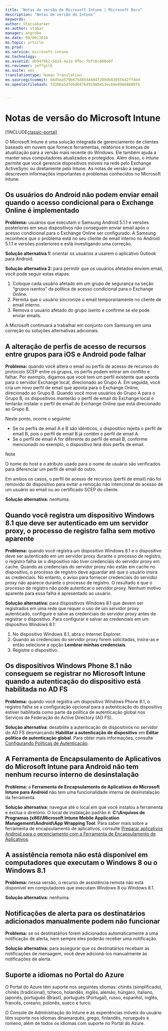 ```yaml
---
title: "Notas de versão do Microsoft Intune | Microsoft Docs"
description: "Notas de versão do Intune"
keywords: 
author: Staciebarker
ms.author: stabar
manager: angrobe
ms.date: 09/08/2016
ms.topic: article
ms.prod: 
ms.service: microsoft-intune
ms.technology: 
ms.assetid: db9479b2-582d-4a1a-9fbc-fbfc6c680e6f
ms.reviewer: jeffgilb
ms.suite: ems
translationtype: Human Translation
ms.sourcegitcommit: b6d5ea579b675d85d4404f289db83055642ffddd
ms.openlocfilehash: fd300a5dfe6d6976491988453ec69e99668889fb


---
```


# <a name="release-notes-for-microsoft-intune"></a>Notas de versão do Microsoft Intune

[!INCLUDE[classic-portal](../includes/classic-portal.md)]

O Microsoft Intune é uma solução integrada de gerenciamento de clientes baseado em nuvem que fornece ferramentas, relatórios e licenças de atualização para a versão mais recente do Windows. Ele também ajuda a manter seus computadores atualizados e protegidos. Além disso, o Intune permite que você gerencie dispositivos móveis na rede pelo Exchange ActiveSync ou diretamente pelo Intune. As notas de versão a seguir descrevem informações importantes e problemas conhecidos no Microsoft Intune.


## <a name="android-users-cant-send-email-when-conditional-access-for-exchange-online-is-implemented"></a>Os usuários do Android não podem enviar email quando o acesso condicional para o Exchange Online é implementado

**Problema:** usuários que executam o Samsung Android 5.1.1 e versões posteriores em seus dispositivos não conseguem enviar email após o acesso condicional para o Exchange Online ser configurado. A Samsung reconhece que o problema está no seu cliente de email interno no Android 5.1.1 e versões posteriores e está investigando uma correção.

**Solução alternativa 1:** orientar os usuários a usarem o aplicativo Outlook para Android.

**Solução alternativa 2:** para permitir que os usuários afetados enviem email, você pode seguir estas etapas:

1. Coloque cada usuário afetado em um grupo de segurança na seção “grupos isentos” da política de acesso condicional para o Exchange Online.
2. Permita que o usuário sincronize o email temporariamente no cliente de email interno.
3. Remova o usuário afetado do grupo isento e confirme se ele pode enviar emails.

A Microsoft continuará a trabalhar em conjunto com Samsung em uma correção ou soluções alternativas adicionais.



## <a name="changing-resource-access-profiles-between-groups-for-ios-and-android-might-fail"></a>A alteração de perfis de acesso de recursos entre grupos para iOS e Android pode falhar
**Problema:** quando você altera o email ou perfis de acesso de recursos do protocolo SCEP entre os grupos, os perfis podem entrar em conflito e falhar. Por exemplo, digamos que você tem um perfil existente que aponta para o servidor Exchange local, direcionado ao Grupo A. Em seguida, você cria um novo perfil de email que aponta para o Exchange Online, direcionado ao Grupo B. Quando você move usuários do Grupo A para o Grupo B, os dispositivos manterão o perfil de email do Exchange local e tentarão instalar o perfil de email do Exchange Online que está direcionado ao Grupo B.

Neste ponto, ocorre o seguinte: 
* Se os perfis de email A e B são idênticos, o dispositivo rejeita o perfil de email B, pois o perfil de email B já contêm o perfil de email A.
* Se o perfil de email A for diferente do perfil de email B, conforme mencionado no exemplo, o dispositivo terá dois perfis de email.

> [!NOTE]
> O nome do host e o atributo usado para o nome de usuário são verificados para diferenciar um perfil de email do outro.

Em ambos os casos, o perfil de acesso de recursos (perfil de email) não foi removido do dispositivo para evitar a remoção não intencional do acesso de um usuário ao email ou ao certificado SCEP do cliente.

**Solução alternativa:** nenhuma.

## <a name="when-you-enroll-a-windows-81-device-that-must-authenticate-to-a-proxy-server-the-enrollment-process-fails-with-no-visible-cause"></a>Quando você registra um dispositivo Windows 8.1 que deve ser autenticado em um servidor proxy, o processo de registro falha sem motivo aparente
**Problema:** quando você registra um dispositivo Windows 8.1 e o dispositivo deve ser autenticado em um servidor proxy durante o processo de registro, o registro falha se o dispositivo não tiver credenciais do servidor proxy em cache. Quando as credenciais do servidor proxy não estão em cache no dispositivo, o processo de registro deve aguardar até que o usuário insira as credenciais. No entanto, o aviso para fornecer credenciais do servidor proxy não aparece durante o processo de registro. O resultado é que o processo de registro não pode autenticar o servidor proxy. Nenhum motivo aparente para essa falha é apresentado ao usuário.

**Solução alternativa:** para dispositivos Windows 8.1 que devem ser registrados em uma rede que requer o uso de um servidor proxy autenticado, configure e salve as credenciais do servidor proxy antes de registrar o dispositivo. Para configurar e salvar as credenciais em um dispositivo Windows 8.1:

1.  No dispositivo Windows 8.1, abra o Internet Explorer.
2.  Quando as credenciais do servidor proxy forem solicitadas, insira-as e então selecione a opção **Lembrar minhas credenciais**.
3.  Registre o dispositivo.

## <a name="windows-phone-81-devices-fail-to-enroll-with-microsoft-intune-when-device-authentication-is-enabled-in-ad-fs"></a>Os dispositivos Windows Phone 8.1 não conseguem se registrar no Microsoft Intune quando a autenticação do dispositivo está habilitada no AD FS
**Problema:** quando você registra um dispositivo Windows Phone 8.1, o registro falha se a configuração opcional para a autenticação do dispositivo estiver habilitada como parte da política de autenticação global nos Serviços de Federação do Active Directory (AD FS).

**Solução alternativa**: desabilite a autenticação de dispositivos no servidor do AD FS desmarcando **Habilitar a autenticação de dispositivo** em **Editar política de autenticação global**. Para obter mais informações, consulte [Configurando Políticas de Autenticação](http://technet.microsoft.com/library/dn486781.aspx).


## <a name="microsoft-intune-app-wrapping-tool-for-android-has-no-built-in-uninstall-capability"></a>A Ferramenta de Encapsulamento de Aplicativos do Microsoft Intune para Android não tem nenhum recurso interno de desinstalação
**Problema:** a **Ferramenta de Encapsulamento de Aplicativos do Microsoft Intune para Android** não tem uma funcionalidade interna de desinstalação da ferramenta.

**Solução alternativa:** navegue até o local em que você instalou a ferramenta e exclua o diretório. O local de instalação padrão é: **C:\Arquivos de Programas (x86)\Microsoft Intune Mobile Application Management\Android\App Wrapping Tool**. Para saber mais sobre a ferramenta de encapsulamento de aplicativos, consulte [Preparar aplicativos Android para o gerenciamento com a Ferramenta de Encapsulamento de Aplicativos](/intune/deploy-use/prepare-android-apps-for-mobile-application-management-with-the-microsoft-intune-app-wrapping-tool).

## <a name="remote-assistance-is-not-available-on-computers-that-run-windows-8-or-windows-81"></a>A assistência remota não está disponível em computadores que executam o Windows 8 ou o Windows 8.1
**Problema:** nessa versão, o recurso de assistência remota não está disponível em computadores que executam Windows 8 ou Windows 8.1.

**Solução alternativa:** nenhuma.

## <a name="alert-notifications-for-recipients-that-are-automatically-added-might-not-work"></a>Notificações de alerta para os destinatários adicionados manualmente podem não funcionar
**Problema:** se os destinatários forem adicionados automaticamente a uma notificação de alerta, nem sempre eles poderão receber uma notificação.

**Solução alternativa:** para assegurar que os destinatários recebam as notificações de mensagem, você deve adicioná-los manualmente às notificações de alerta.

## <a name="language-support-in-the-azure-portal"></a>Suporte a idiomas no Portal do Azure
O Portal do Azure têm suporte nos seguintes idiomas: chinês (simplificado), chinês (tradicional), tcheco, holandês, inglês, alemão, húngaro, italiano, japonês, português (Brasil), português (Portugal), russo, espanhol, inglês, francês, coreano, polonês, sueco e turco.

O Console de Administração do Intune e as experiências móveis do usuário têm suporte nos idiomas dinamarquês, grego, finlandês, norueguês e romeno, além de todos os idiomas com suporte no Portal do Azure.



<!--HONumber=Dec16_HO2-->


